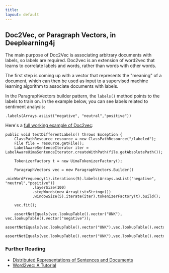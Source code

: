 ```yaml
---
title: 
layout: default
---
```


## Doc2Vec, or Paragraph Vectors, in Deeplearning4j

The main purpose of Doc2Vec is associating arbitrary documents with labels, so labels are required. Doc2vec is an extension of word2vec that learns to correlate labels and words, rather than words with other words.

The first step is coming up with a vector that represents the "meaning" of a document, which can then be used as input to a supervised machine learning algorithm to associate documents with labels.

In the ParagraphVectors builder pattern, the `labels()` method points to the labels to train on. In the example below, you can see labels related to sentiment analysis:

    .labels(Arrays.asList("negative", "neutral","positive"))

Here's a [full working example of Doc2vec](https://github.com/deeplearning4j/deeplearning4j/blob/master/deeplearning4j-scaleout/deeplearning4j-nlp/src/test/java/org/deeplearning4j/models/paragraphvectors/ParagraphVectorsTest.java#L63-63):

    public void testDifferentLabels() throws Exception {
        ClassPathResource resource = new ClassPathResource("/labeled");
        File file = resource.getFile();
        LabelAwareSentenceIterator iter = LabelAwareUimaSentenceIterator.createWithPath(file.getAbsolutePath());

        TokenizerFactory t = new UimaTokenizerFactory();

        ParagraphVectors vec = new ParagraphVectors.Builder()
                .minWordFrequency(1).iterations(5).labels(Arrays.asList("negative", "neutral","positive"))
                .layerSize(100)
                .stopWords(new ArrayList<String>())
                .windowSize(5).iterate(iter).tokenizerFactory(t).build();

        vec.fit();

        assertNotEquals(vec.lookupTable().vector("UNK"), vec.lookupTable().vector("negative"));
        assertNotEquals(vec.lookupTable().vector("UNK"),vec.lookupTable().vector("positive"));
        assertNotEquals(vec.lookupTable().vector("UNK"),vec.lookupTable().vector("neutral"));}

### Further Reading

* [Distributed Representations of Sentences and Documents](https://cs.stanford.edu/~quocle/paragraph_vector.pdf)
* [Word2vec: A Tutorial](../word2vec.html)
